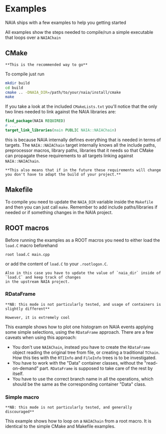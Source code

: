 # Examples

NAIA ships with a few examples to help you getting started

All examples show the steps needed to compile/run a simple executable that loops over a ``NAIAChain``

## CMake

```{warning}
**This is the recommended way to go**
```

To compile just run

```bash
mkdir build
cd build
cmake .. -DNAIA_DIR=/path/to/your/naia/install/cmake
make
```

If you take a look at the included `CMakeLists.txt` you'll notice that the only two lines needed to link against the NAIA libraries are:

```cmake
find_package(NAIA REQUIRED)
# ...
target_link_libraries(main PUBLIC NAIA::NAIAChain)
```

this is because NAIA internally defines everything that is needed in terms of targets. 
The `NAIA::NAIAChain` target internally knows all the include paths, preprocessor macros, library paths, libraries 
that it needs so that CMake can propagate these requirements to all targets linking against `NAIA::NAIAChain`.

```{note}
**This also means that if in the future these requirements will change you don't have to adapt the build of your project.**
```

## Makefile

To compile you need to update the `NAIA_DIR` variable inside the `Makefile` and then you can just call `make`. 
Remember to add include paths/libraries if needed or if something changes in the NAIA project.

## ROOT macros

Before running the examples as a ROOT macros you need to either load the `load.C` macro beforehand

```
root load.C main.cpp
```

or add the content of `load.C` to your `.rootlogon.C`.

```{note}
Also in this case you have to update the value of `naia_dir` inside of `load.C` and keep track of changes 
in the upstream NAIA project. 
```

### RDataFrame

```{note}
**NB: this mode is not particularly tested, and usage of containers is slightly different**

However, it is extremely cool
```

This example shows how to plot one histogram on NAIA events applying some simple selections, using the `RDataFrame` approach. 
There are a few caveats when using this approach:

* You don't use `NAIAChain`, instead you have to create the `RDataFrame` object reading the original tree from file, or creating a traditional `TChain`. How this ties with the `RTIInfo` and `FileInfo` trees is to be investigated.
* You have to work with the "Data" container classes, without the "read-on-demand" part. `RDataFrame` is supposed to take  care of the rest by itself.
* You have to use the correct branch name in all the operations, which should be the same as the corresponding container "Data" class.

### Simple macro

```{note}
**NB: this mode is not particularly tested, and generally discouraged**
```

This example shows how to loop on a `NAIAChain` from a root macro. It is identical to the simple CMake and Makefile examples.